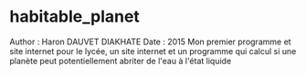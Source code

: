# habitable_planet
Author : Haron DAUVET DIAKHATE
Date : 2015
Mon premier programme et site internet pour le lycée, un site internet et un programme qui calcul si une planète peut potentiellement abriter de l'eau à l'état liquide
